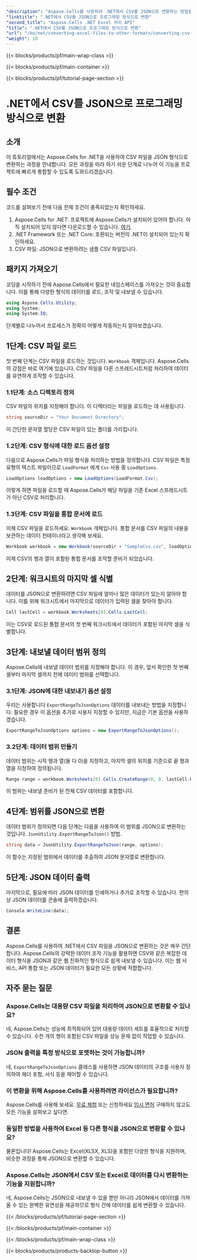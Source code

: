```yaml
---
"description": "Aspose.Cells를 사용하여 .NET에서 CSV를 JSON으로 변환하는 방법을 알아보세요. 따라하기 쉬운 코드 예제를 통해 데이터 변환을 위한 단계별 가이드를 제공합니다."
"linktitle": ".NET에서 CSV를 JSON으로 프로그래밍 방식으로 변환"
"second_title": "Aspose.Cells .NET Excel 처리 API"
"title": ".NET에서 CSV를 JSON으로 프로그래밍 방식으로 변환"
"url": "/ko/net/converting-excel-files-to-other-formats/converting-csv-to-json/"
"weight": 10
---
```


{{< blocks/products/pf/main-wrap-class >}}

{{< blocks/products/pf/main-container >}}

{{< blocks/products/pf/tutorial-page-section >}}

# .NET에서 CSV를 JSON으로 프로그래밍 방식으로 변환

## 소개
이 튜토리얼에서는 Aspose.Cells for .NET을 사용하여 CSV 파일을 JSON 형식으로 변환하는 과정을 안내합니다. 모든 과정을 따라 하기 쉬운 단계로 나누어 이 기능을 프로젝트에 빠르게 통합할 수 있도록 도와드리겠습니다.
## 필수 조건
코드를 살펴보기 전에 다음 전제 조건이 충족되었는지 확인하세요.
1. Aspose.Cells for .NET: 프로젝트에 Aspose.Cells가 설치되어 있어야 합니다. 아직 설치되어 있지 않다면 다운로드할 수 있습니다. [여기](https://releases.aspose.com/cells/net/).
2. .NET Framework 또는 .NET Core: 호환되는 버전의 .NET이 설치되어 있는지 확인하세요.
3. CSV 파일: JSON으로 변환하려는 샘플 CSV 파일입니다.
## 패키지 가져오기
코딩을 시작하기 전에 Aspose.Cells에서 필요한 네임스페이스를 가져오는 것이 중요합니다. 이를 통해 다양한 형식의 데이터를 로드, 조작 및 내보낼 수 있습니다.
```csharp
using Aspose.Cells.Utility;
using System;
using System.IO;
```
단계별로 나누어서 프로세스가 정확히 어떻게 작동하는지 알아보겠습니다.
## 1단계: CSV 파일 로드
첫 번째 단계는 CSV 파일을 로드하는 것입니다. `Workbook` 객체입니다. Aspose.Cells의 강점은 바로 여기에 있습니다. CSV 파일을 다른 스프레드시트처럼 처리하여 데이터를 유연하게 조작할 수 있습니다.
### 1.1단계: 소스 디렉토리 정의
CSV 파일의 위치를 지정해야 합니다. 이 디렉터리는 파일을 로드하는 데 사용됩니다.
```csharp
string sourceDir = "Your Document Directory";
```
이 간단한 문자열 할당은 CSV 파일이 있는 폴더를 가리킵니다.
### 1.2단계: CSV 형식에 대한 로드 옵션 설정
다음으로 Aspose.Cells가 파일 형식을 처리하는 방법을 정의합니다. CSV 파일은 특정 유형의 텍스트 파일이므로 `LoadFormat` 에게 `Csv` 사용 중 `LoadOptions`.
```csharp
LoadOptions loadOptions = new LoadOptions(LoadFormat.Csv);
```
이렇게 하면 파일을 로드할 때 Aspose.Cells가 해당 파일을 기존 Excel 스프레드시트가 아닌 CSV로 처리합니다.
### 1.3단계: CSV 파일을 통합 문서에 로드
이제 CSV 파일을 로드하세요. `Workbook` 개체입니다. 통합 문서를 CSV 파일의 내용을 보관하는 데이터 컨테이너라고 생각해 보세요.
```csharp
Workbook workbook = new Workbook(sourceDir + "SampleCsv.csv", loadOptions);
```
이제 CSV의 행과 열이 포함된 통합 문서를 조작할 준비가 되었습니다.
## 2단계: 워크시트의 마지막 셀 식별
데이터를 JSON으로 변환하려면 CSV 파일에 얼마나 많은 데이터가 있는지 알아야 합니다. 이를 위해 워크시트에서 마지막으로 데이터가 입력된 셀을 찾아야 합니다.
```csharp
Cell lastCell = workbook.Worksheets[0].Cells.LastCell;
```
이는 CSV로 로드된 통합 문서의 첫 번째 워크시트에서 데이터가 포함된 마지막 셀을 식별합니다.
## 3단계: 내보낼 데이터 범위 정의
Aspose.Cells에 내보낼 데이터 범위를 지정해야 합니다. 이 경우, 앞서 확인한 첫 번째 셀부터 마지막 셀까지 전체 데이터 범위를 선택합니다.
### 3.1단계: JSON에 대한 내보내기 옵션 설정
우리는 사용합니다 `ExportRangeToJsonOptions` 데이터를 내보내는 방법을 지정합니다. 필요한 경우 이 옵션을 추가로 사용자 지정할 수 있지만, 지금은 기본 옵션을 사용하겠습니다.
```csharp
ExportRangeToJsonOptions options = new ExportRangeToJsonOptions();
```
### 3.2단계: 데이터 범위 만들기
데이터 범위는 시작 행과 열(둘 다 0)을 지정하고, 마지막 셀의 위치를 기준으로 끝 행과 열을 지정하여 정의됩니다.
```csharp
Range range = workbook.Worksheets[0].Cells.CreateRange(0, 0, lastCell.Row + 1, lastCell.Column + 1);
```
이 범위는 내보낼 준비가 된 전체 CSV 데이터를 포함합니다.
## 4단계: 범위를 JSON으로 변환
데이터 범위가 정의되면 다음 단계는 다음을 사용하여 이 범위를 JSON으로 변환하는 것입니다. `JsonUtility.ExportRangeToJson()` 방법.
```csharp
string data = JsonUtility.ExportRangeToJson(range, options);
```
이 함수는 지정된 범위에서 데이터를 추출하여 JSON 문자열로 변환합니다.
## 5단계: JSON 데이터 출력
마지막으로, 필요에 따라 JSON 데이터를 인쇄하거나 추가로 조작할 수 있습니다. 편의상 JSON 데이터를 콘솔에 출력하겠습니다.
```csharp
Console.WriteLine(data);
```
## 결론
Aspose.Cells를 사용하여 .NET에서 CSV 파일을 JSON으로 변환하는 것은 매우 간단합니다. Aspose.Cells의 강력한 데이터 조작 기능을 활용하면 CSV와 같은 복잡한 데이터 형식을 JSON과 같은 웹 친화적인 형식으로 쉽게 내보낼 수 있습니다. 이는 웹 서비스, API 통합 또는 JSON 데이터가 필요한 모든 상황에 적합합니다.
## 자주 묻는 질문
### Aspose.Cells는 대용량 CSV 파일을 처리하여 JSON으로 변환할 수 있나요?  
네, Aspose.Cells는 성능에 최적화되어 있어 대용량 데이터 세트를 효율적으로 처리할 수 있습니다. 수천 개의 행이 포함된 CSV 파일을 성능 문제 없이 작업할 수 있습니다.
### JSON 출력을 특정 방식으로 포맷하는 것이 가능합니까?  
네, `ExportRangeToJsonOptions` 클래스를 사용하면 JSON 데이터의 구조를 사용자 정의하여 헤더 포함, 서식 등을 제어할 수 있습니다.
### 이 변환을 위해 Aspose.Cells를 사용하려면 라이선스가 필요합니까?  
Aspose.Cells를 사용해 보세요. [무료 체험](https://releases.aspose.com/) 또는 신청하세요 [임시 면허](https://purchase.aspose.com/temporary-license/) 구매하지 않고도 모든 기능을 살펴보고 싶다면.
### 동일한 방법을 사용하여 Excel 등 다른 형식을 JSON으로 변환할 수 있나요?  
물론입니다! Aspose.Cells는 Excel(XLSX, XLS)을 포함한 다양한 형식을 지원하며, 비슷한 과정을 통해 JSON으로 변환할 수 있습니다.
### Aspose.Cells는 JSON에서 CSV 또는 Excel로 데이터를 다시 변환하는 기능을 지원합니까?  
네, Aspose.Cells는 JSON으로 내보낼 수 있을 뿐만 아니라 JSON에서 데이터를 가져올 수 있는 완벽한 유연성을 제공하므로 형식 간에 데이터를 쉽게 변환할 수 있습니다.

{{< /blocks/products/pf/tutorial-page-section >}}

{{< /blocks/products/pf/main-container >}}

{{< /blocks/products/pf/main-wrap-class >}}

{{< blocks/products/products-backtop-button >}}
